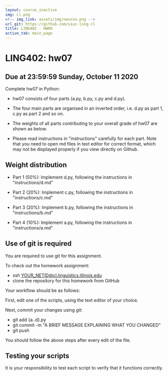 ```yaml
---
layout: course_inactive
img: cl.png
<!-- img_link: assets/img/neuron.png -->
url_git: https://github.com/uiuc-ling-cl
title: LING402 - HW08
active_tab: main_page 
---
```


# LING402: hw07
## Due at 23:59:59 Sunday, October 11 2020


Complete hw07 in Python:

* hw07 consists of four parts (a.py, b.py, c.py and d.py).

* The four main parts are organised in an inverted order, i.e. d.py as part 1, c.py as part 2 and so on.

* The weights of all parts contributing to your overall grade of hw07 are shown as below. 

* Please read instructions in "instructions" carefully for each part. Note that you need to open md files in text editor for correct format, which may not be displayed properly if you view directly on Github.



Weight distribution
-------------------

* Part 1 (50%): Implement d.py, following the instructions in "instructions/d.md"


* Part 2 (20%): Implement c.py, following the instructions in "instructions/c.md"


* Part 3 (20%): Implement b.py, following the instructions in "instructions/b.md"


* Part 4 (10%): Implement a.py, following the instructions in "instructions/a.md"



Use of git is required
----------------------

You are required to use git for this assignment.

To check out the homework assignment:

* ssh YOUR_NETID@cl.linguistics.illinois.edu
* clone the repository for this homework from GitHub

Your workflow should be as follows:

First, edit one of the scripts, using the text editor of your choice.

Next, commit your changes using git:

* git add {a..d}.py
* git commit -m "A BRIEF MESSAGE EXPLAINING WHAT YOU CHANGED"
* git push

You should follow the above steps after every edit of the file. 


Testing your scripts
--------------------

It is your responsibility to test each script to verify that it functions correctly.


